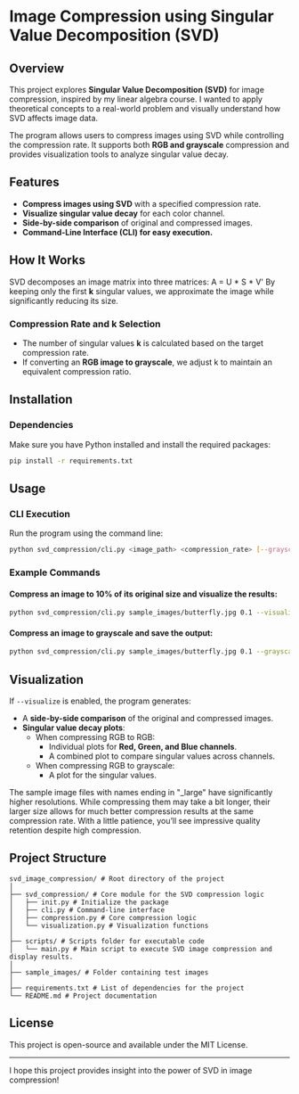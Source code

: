 # Image Compression using Singular Value Decomposition (SVD)

## Overview

This project explores **Singular Value Decomposition (SVD)** for image compression, inspired by my linear algebra course. I wanted to apply theoretical concepts to a real-world problem and visually understand how SVD affects image data.

The program allows users to compress images using SVD while controlling the compression rate. It supports both **RGB and grayscale** compression and provides visualization tools to analyze singular value decay.

## Features

- **Compress images using SVD** with a specified compression rate.
- **Visualize singular value decay** for each color channel.
- **Side-by-side comparison** of original and compressed images.
- **Command-Line Interface (CLI) for easy execution.**

## How It Works

SVD decomposes an image matrix into three matrices: A = U * S * V' By keeping only the first **k** singular values, we approximate the image while significantly reducing its size.

### **Compression Rate and k Selection**

- The number of singular values **k** is calculated based on the target compression rate.
- If converting an **RGB image to grayscale**, we adjust k to maintain an equivalent compression ratio.

## Installation

### **Dependencies**

Make sure you have Python installed and install the required packages:

```sh
pip install -r requirements.txt
```

## Usage

### **CLI Execution**

Run the program using the command line:

```sh
python svd_compression/cli.py <image_path> <compression_rate> [--grayscale] [--visualize] [--output <output_path>]
```

### **Example Commands**

#### **Compress an image to 10% of its original size and visualize the results:**

```sh
python svd_compression/cli.py sample_images/butterfly.jpg 0.1 --visualize
```

#### **Compress an image to grayscale and save the output:**

```sh
python svd_compression/cli.py sample_images/butterfly.jpg 0.1 --grayscale --output compressed_butterfly.jpg
```

## Visualization

If `--visualize` is enabled, the program generates:

- A **side-by-side comparison** of the original and compressed images.
- **Singular value decay plots**:
  - When compressing RGB to RGB:
      - Individual plots for **Red, Green, and Blue channels**.
      - A combined plot to compare singular values across channels.
  - When compressing RGB to grayscale:
      - A plot for the singular values.
   
The sample image files with names ending in "_large" have significantly higher resolutions. While compressing them may take a bit longer, their larger size allows for much better compression results at the same compression rate. With a little patience, you’ll see impressive quality retention despite high compression.

## Project Structure

```
svd_image_compression/ # Root directory of the project
│
├── svd_compression/ # Core module for the SVD compression logic
│   ├── init.py # Initialize the package
│   ├── cli.py # Command-line interface
│   ├── compression.py # Core compression logic
│   └── visualization.py # Visualization functions
│
├── scripts/ # Scripts folder for executable code
│   └── main.py # Main script to execute SVD image compression and display results.
│
├── sample_images/ # Folder containing test images
│
├── requirements.txt # List of dependencies for the project
└── README.md # Project documentation
```

## License

This project is open-source and available under the MIT License.

---

I hope this project provides insight into the power of SVD in image compression!

